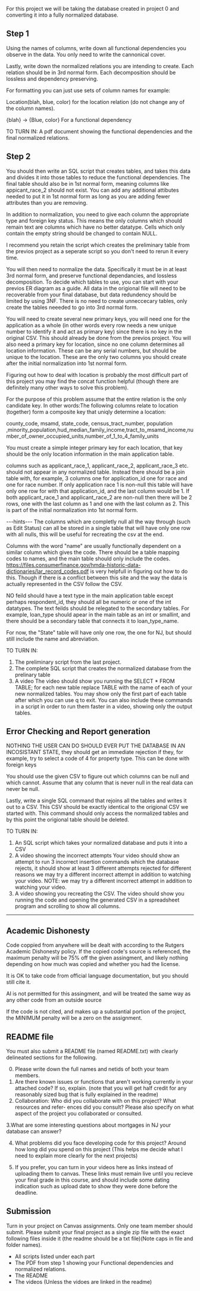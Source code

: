 For this project we will be taking the database created in project 0 and converting it into a fully normalized database.

Step 1
-----
Using the names of columns, write down all functional dependencies you observe in the data.
You only need to write the cannonical cover.

Lastly, write down the normalized relations you are intending to create. Each relation should be in 3rd normal form. Each decomposition should be lossless and dependency preserving. 

For formatting you can just use sets of column names for example:

Location(blah, blue, color) for the location relation (do not change any of the column names).

{blah} -> {Blue, color} For a functional dependency

TO TURN IN:
A pdf document showing the functional dependencies and the final normalized relations. 


Step 2
----------
You should then write an SQL script that creates tables, and takes this data and divides it into those tables to reduce the functional dependencies. The final table should also be in 1st normal form, meaning columns like appicant_race_2 should not exist. You can add any additional attibutes needed to put it in 1st normal form as long as you are adding fewer attributes than you are removing. 

In addition to normalization, you need to give each column the appropriate type and foreign key status. This means the only columns which should remain text are columns which have no better datatype. Cells which only contain the empty string should be changed to contain NULL.

I recommend you retain the script which creates the preliminary table from the previos project as a seperate script so you don't need to rerun it every time.

You will then need to normalize the data. Specifically it must be in at least 3rd normal form, and preserve functional dependancies, and lossless decomposition. To decide which tables to use, you can start with your previos ER diagram as a guide. All data in the origional file will need to be recoverable from your final database, but data redundency should be limited by using 3NF. There is no need to create unneccecary tables, only create the tables neeeded to go into 3rd normal form.

You will need to create several new primary keys, you will need one for the application as a whole (in other words every row needs a new unique number to identify it and act as primary key) since there is no key in the original CSV. This should already be done from the previos project. You will also need a primary key for location, since no one column determines all location information. These can be any serial numbers, but should be unique to the location. These are the only two columns you should create after the initial normalization into 1st normal form.

Figuring out how to deal with location is probably the most difficult part of this project you may find the concat function helpful (though there are definitely many other ways to solve this problem). 

For the purpose of this problem assume that the entire relation is the only candidate key. In other words:The following columns relate to location (together) form a composite key that uniqly determine a location: 

county_code, msamd, state_code, census_tract_number, population ,minority_population,hud_median_family_income,tract_to_msamd_income,number_of_owner_occupied_units,number_of_1_to_4_family_units

You must create a simple integer primary key for each location, that key should be the only location information in the main application table.

columns such as applicant_race_1, applicant_race_2, applicant_race_3 etc. should not appear in any normalized table. Instead there should be a join table with, for example, 3 columns one for application_id one for race and one for race number. If only application race 1 is non-null this table will have only one row for with that application_id, and the last column would be 1. If both applicant_race_1 and applicant_race_2 are non-null then there will be 2 rows, one with the last column as 1 and one with the last column as 2. This is part of the initial normalization into 1st normal form.

---hints---
The columns which are completly null all the way through (such as Edit Status) can all be stored in a single table that will have only one row with all nulls, this will be useful for recreating the csv at the end. 

Columns with the word "name" are usually functionally dependent on a similar column which gives the code. There should be a table mapping codes to names, and the main table should only include the codes. https://files.consumerfinance.gov/hmda-historic-data-dictionaries/lar_record_codes.pdf is very helpfull in figuring out how to do this. Though if there is a conflict between this site and the way the data is actually represented in the CSV follow the CSV.

NO feild should have a text type in the main application table except perhaps respondent_id, they should all be numeric or one of the int datatypes. The text feilds should be relegated to the secondary tables. For example, loan_type should apear in the main table as an int or smallint, and there should be a secondary table that connects it to loan_type_name.

For now, the "State" table will have only one row, the one for NJ, but should still include the name and abreviation.  

TO TURN IN:
1. The preliminary script from the last project.
2. The complete SQL script that creates the normalized database from the prelinary table
3. A video
   The video should show you running the SELECT * FROM TABLE; for each new table replace TABLE with the name of each of your new normalized tables. You may show only the first part of each table after which you can use q to exit. You can also include these commands in a script in order to run them faster in a video, showing only the output tables.

Error Checking and Report generation
-----------

NOTHING THE USER CAN DO SHOULD EVER PUT THE DATABASE IN AN INCOSISTANT STATE, they should get an immediate rejection if they, for example, try to select a code of 4 for property type. This can be done with foreign keys

You should use the given CSV to figure out which columns can be null and which cannot. Assume that any column that is never null in the real data can never be null.


Lastly, write a single SQL command that rejoins all the tables and writes it out to a CSV. This CSV should be exactly identical to the origional CSV we started with. This command should only access the normalized tables and by this point the origional table should be deleted.

TO TURN IN:
1. An SQL script which takes your normalized database and puts it into a CSV
2. A video showing the incorrect attempts 
   Your video should show an attempt to run 3 incorrect insertion commands which the database rejects, it should show at least 3 different attempts rejected for different reasons
   we may try a different incorrect attempt in addition to watching your video.
   NOTE: we may try a different incorrect attempt in addition to watching your video.
2. A video showing you recreating the CSV. The video should show you running the code and opening the generated CSV in a spreadsheet program and scrolling to show all columns.

------


Academic Dishonesty
------------------

Code coppied from anywhere will be dealt with according to the Rutgers Academic Dishonesty policy.
If the copied code's source is referenced, the maximum penalty will be 75% off the given assingment, 
and likely nothing depending on how much was copied and whether you had the license.

It is OK to take code from official language documentation, but you should still cite it.

AI is not permitted for this assingment, and will be treated the same way as any other code from an outside source

If the code is not cited, and makes up a substantial portion of the project, the MINIMUM penalty will be
a zero on the assignment.


README file
-----------


You must also submit a README file (named README.txt) with clearly
delineated sections for the following. 

0. Please write down the full names and netids of both your team members.
1. Are there known issues or functions that aren't working currently in your
   attached code? If so, explain. (note that you will get half credit for any reasonably sized bug that is fully explained in the readme)
2. Collaboration: Who did you collaborate with on this project? What resources and refer-
ences did you consult? Please also specify on what aspect of the project you collaborated or
consulted.

3.What are some interesting questions about mortgages in NJ your database can answer?

4. What problems did you face developing code for this project? Around how long did you spend on this project (This helps me decide what I need to explain more clearly for the next projects)

5. If you prefer, you can turn in your videos here as links instead of uploading them to canvas. These links must remain live until you recieve your final grade in this course, and should include some dating indication such as upload date to show they were done before the deadline.

Submission
----------


Turn in your project on Canvas assignments. Only one team member should submit. 
Please submit your final project as a single zip file with the exact following files inside it
 (the readme should be a txt file)(Note caps in file and folder names).

- All scripts listed under each part
- The PDF from step 1 showing your Functional dependencies and normalized relations.
- The README
- The videos (Unless the vidoes are linked in the readme)